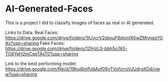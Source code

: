 # AI-Generated-Faces

This is a project I did to classify images of faces as real or AI generated.

Links to Data:
Real Faces: https://drive.google.com/drive/folders/1itJvcrV2sknuF8djonf40wZMnnggYGAx?usp=sharing
Fake Faces: https://drive.google.com/drive/folders/1ZlHzL0-bbh5o7A5-TG8YeH2mCqeTAsT0?usp=sharing

Link to the best performing model:
https://drive.google.com/file/d/19huj6mPJdAof09yTVofzrroVJUdrgXOd/view?usp=sharing
